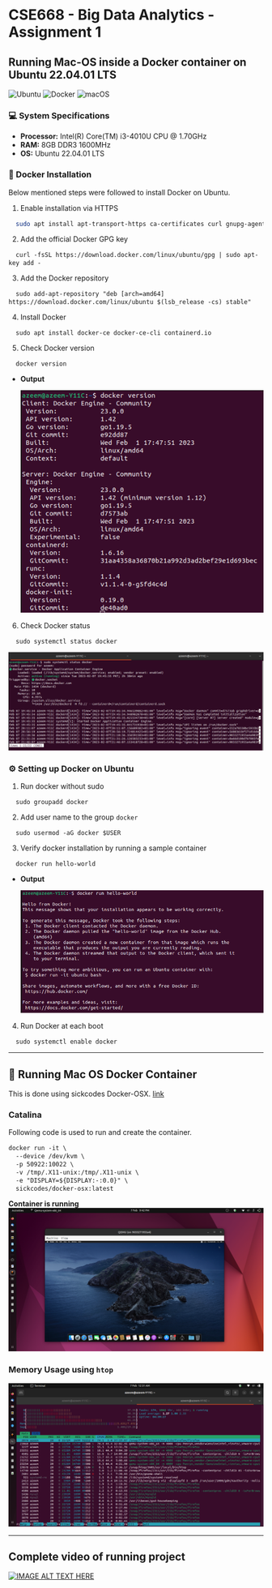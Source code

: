 # CSE668 - Big Data Analytics - Assignment 1
## Running Mac-OS inside a Docker container on Ubuntu 22.04.01 LTS

![Ubuntu](https://img.shields.io/badge/Ubuntu-E95420?style=for-the-badge&logo=ubuntu&logoColor=white) ![Docker](https://img.shields.io/badge/docker-%230db7ed.svg?style=for-the-badge&logo=docker&logoColor=white) ![macOS](https://img.shields.io/badge/mac%20os-000000?style=for-the-badge&logo=macos&logoColor=F0F0F0)


### 💻 System Specifications

  + **Processor:** Intel(R) Core(TM) i3-4010U CPU @ 1.70GHz
  + **RAM:** 8GB DDR3 1600MHz
  + **OS:** Ubuntu 22.04.01 LTS

### 🐋 Docker Installation
  Below mentioned steps were followed to install Docker on Ubuntu.
  1. Enable installation via HTTPS
  ```bash
    sudo apt install apt-transport-https ca-certificates curl gnupg-agent software-properties-common
  ```
  2. Add the official Docker GPG key
  ```
    curl -fsSL https://download.docker.com/linux/ubuntu/gpg | sudo apt-key add -
  ```
  3. Add the Docker repository
  ```
    sudo add-apt-repository "deb [arch=amd64] https://download.docker.com/linux/ubuntu $(lsb_release -cs) stable"
  ```
  4. Install Docker
  ```
    sudo apt install docker-ce docker-ce-cli containerd.io
  ```
  5. Check Docker version
  ```
    docker version
  ```
  + **Output**
  
    ![docker-version](https://github.com/AzeemQidwai/iba-bda/blob/main/Assignment-1/images/docker-version.png)
  6. Check Docker status
  ```
    sudo systemctl status docker
  ```
   ![docker-status](https://github.com/AzeemQidwai/iba-bda/blob/main/Assignment-1/images/docker-status.png)
  
### ⚙️ Setting up Docker on Ubuntu
  1. Run docker without sudo
  ```
    sudo groupadd docker
  ```
  2. Add user name to the group `docker`
  ```
    sudo usermod -aG docker $USER
  ```
  3. Verify docker installation by running a sample container
  ```
    docker run hello-world
  ```
   + **Output**
      
      ![hello-wordl](https://github.com/AzeemQidwai/iba-bda/blob/main/Assignment-1/images/hello-world.png)
  4. Run Docker at each boot
  ```
    sudo systemctl enable docker
  ```
 ***
## 📀 Running Mac OS Docker Container
  This is done using sickcodes Docker-OSX. [link](https://github.com/sickcodes/Docker-OSX)
  
  ### Catalina
  Following code is used to run and create the container.
  ```
  docker run -it \
    --device /dev/kvm \
    -p 50922:10022 \
    -v /tmp/.X11-unix:/tmp/.X11-unix \
    -e "DISPLAY=${DISPLAY:-:0.0}" \
    sickcodes/docker-osx:latest
  ```
  
  **Container is running**
    ![after-install](https://github.com/AzeemQidwai/iba-bda/blob/main/Assignment-1/images/after-install.png)
  
  ### Memory Usage using `htop`
  
  ![memory-usage](https://github.com/AzeemQidwai/iba-bda/blob/main/Assignment-1/images/memory-usage.png)
  
***
## Complete video of running project

[![IMAGE ALT TEXT HERE](https://img.youtube.com/vi/5-5z8YN-2Hc/0.jpg)](https://www.youtube.com/watch?v=5-5z8YN-2Hc)
